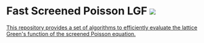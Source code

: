 # Fast Screened Poisson LGF <a href="https://github.com/WeiHou1996/Fast-Screened-Poisson-LGF/blob/main/LICENSE.md"> <img src="https://img.shields.io/badge/License-MIT-blue.svg" />
This repository provides a set of algorithms to efficiently evaluate the lattice Green's function of the screened Poisson equation. 
